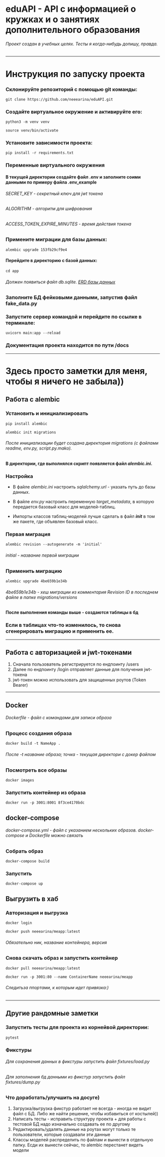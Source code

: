 # eduAPI - API c информацией о кружках и о занятиях дополнительного образования

###### *Проект создан в учебных целях. Тесты я когда-нибудь допишу, правда.*

---

# Инструкция по запуску проекта

### Склонируйте репозиторий с помощью git команды:

```commandline
git clone https://github.com/neeearina/eduAPI.git
```

### Создайте виртуальное окружение и активируйте его:

```commandline
python3 -m venv venv 
```

```commandline
source venv/bin/activate 
```

### Установите зависимости проекта:

```commandline
pip install -r requirements.txt
```

### Переменные виртуального окружения

#### В текущей директории создайте файл .env и заполните соими данными по примеру файла .env_example

###### *SECRET_KEY* - секретный ключ для jwt токена

###### *ALGORITHM* - алгоритм для шифрования

###### *ACCESS_TOKEN_EXPIRE_MINUTES* - время действия токена

### Примените миграции для базы данных:

```commandline
alembic upgrade 153fb29cf9e4
```

#### Перейдите в директорию с базой данных:

```commandline
cd app
```

###### Должен появиться файл *db.sqlite*. [ERD базы данных](https://dbdiagram.io/d/eduAPI-65b0f548ac844320ae9e6953)

### Заполните БД фейковыми данными, запустив файл fake_data.py

### Запустите сервер командой и перейдите по ссылке в терминале:

```commandline
uvicorn main:app --reload
```

### Документация проекта находится по пути /docs

---

# Здесь просто заметки для меня, чтобы я ничего не забыла))

## Работа с alembic

### Установить и инициализировать

```commandline
pip install alembic
```

```commandline
alembic init migrations
```

###### После инициализации будет создана директория *migrations* (с файлами *readme*, *env.py*, *script.py.mako*).

#### В директории, где выполнялся скрипт появляется файл *alembic.ini*.

### Настройка

* В файле *alembic.ini* настроить *sqlalchemy.url* - указать путь до базы данных.

* В файле *env.py* настроить переменную *target_metadata*, в которую передается базовый класс для моделей-таблиц.

* Импорты классов таблиц-моделей лучше сделать в файл *__init__* в том же пакете, где объявлен базовый класс.

### Первая миграция

```commandline
alembic revision --autogenerate -m 'initial'
```

###### *initial* - название первой миграции

### Применить миграцию

```commandline
alembic upgrade 4be659b1e34b
```

###### *4be659b1e34b* - хеш миграции из комментария *Revision ID* в последнем файле в папке migrations/versions

#### После выполнения команды выше - создаются таблицы в бд

### Если в таблицах что-то изменилось, то снова сгенерировать миграцию и применить ее.

---

## Работа с авторизацией и jwt-токенами

1. Сначала пользователь регистрируется по ендпоинту /users
2. Далее по ендпоинту /login отправляет данные для получения jwt-токена
3. jwt-токен можно использовать для защищенных роутов (Token Bearer)

---

## Docker

###### Dockerfile - файл с командами для записи образа

### Процесс создания образа

```commandline
docker build -t NameApp .
```

###### После *-t* название образа; точка - текущая директори с докер файлом

### Посмотреть все образы

```commandline
docker images
```

### Запустить контейнер из образа

```commandline
docker run -p 3001:8001 8f3ce4170bdc
```

## docker-compose

###### docker-compose.yml - файл с указанием нескольких образов. docker-compose и Dockerfile можно связать

### Собрать образ

```commandline
docker-compose build
```

### Запустить

```commandline
docker-compose up
```

## Выгрузить в хаб

### Авторизация и выгрузка

```commandline
docker login
```

```commandline
docker push neeearina/meapp:latest
```

###### Обязательно ник, название контейнера, версия

### Снова скачать образ и запустить контейнер

```commandline
docker pull neeearina/meapp:latest
```

```commandline
docker run -p 3001:80 --name ContainerName neeearina/meapp
```

###### Следитьза ппортами, к которым идет привязка:)

---

## Другие рандомные заметки

### Запустить тесты для проекта из корнейвой директории:

```commandline
pytest
```

### Фикстуры

###### Для сохранения данных в фикстуры запустить файл fixtures/load.py

###### Для заполнения бд данными из фикстур запустить файл fixtures/dump.py

### Что доработать/улучшить на досуге)

1. Загрузка/выгрузка фикстур работает не всегда - иногда не видит файл с БД. Либо же найти решение, чтобы избавиться от
   костылей))
2. Написать тесты - исправить структуру проекта + для работы с тестовой БД надо изначально создавать ее по другому
3. Редактировать/удалять данные на роутах могут только те пользователи, которые создавали эти данные
4. Классы моделей распределить по файлам и вынести в отдельную папку. Есди их вынести сейчас, то alembic перестанет
   видеть модели
